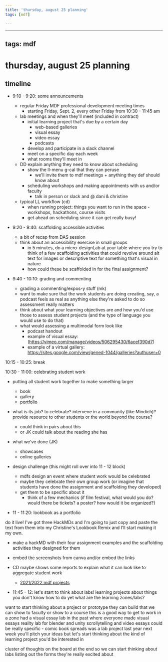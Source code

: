 ```yaml
---
title: 'thursday, august 25 planning'
tags: [mdf]

---
```


---
tags: mdf
---

# thursday, august 25 planning

## timeline

* 9:10 - 9:20: some announcements
    * regular Friday MDF professional development meeting times
        * starting Friday, Sept. 2, every other Friday from 10:30 - 11:45 am
    * lab meetings and when they'll meet (included in contract)
        * initial learning project that's due by a certain day
            * web-based galleries
            * visual essay
            * video essay
            * podcasts
        * develop and participate in a slack channel
        * meet on a specific day each week
        * what rooms they'll meet in
    *   DD explain anything they need to know about scheduling
        *   show the ll-menu g-cal that they can peruse
            *   we'll invite them to mdf meetings + anything they def should know about
        *   scheduling workshops and making appointments with us and/or faculty 
            *   talk in person or slack and @ dani & christine
    * typical LL workflow (cd)
        * when running project: things you want to run in the space - workshops, hackathons, course visits
        * get ahead on scheduling since it can get really busy!

* 9:20 - 9:40: scaffolding accessible activities
    * a bit of recap from DAS session
    * think about an accessibility exercise in small groups
        * in 5 minutes, do a micro-designLab at your table where you try to think of a few scaffolding activities that could revolve around alt text for images or descriptive text for something that's visual in nature
        * how could these be scaffolded in for the final assignment?
        

* 9:40 - 10:10: grading and commenting
    * grading a commenting/expos-y stuff (mk)
    * want to make sure that the work students are doing creating, say, a podcast feels as real as anything else they're asked to do so assessment really matters
    * think about what your learning objectives are and how you'd use those to assess student projects (and the type of language you would use to do that)
    * what would assessing a multimodal form look like
        * podcast handout
        * example of visual essay: (https://vimeo.com/manage/videos/506295430/6acef390d7)
        * example of a virtual gallery: https://sites.google.com/view/gened-1044/galleries?authuser=0
      

10:15 - 10:25: break

10:30 - 11:00: celebrating student work

* putting all student work together to make something larger
    * book
    * gallery
    * portfolio
* what is its job? to celebrate? intervene in a community (like Mindich)? provide resource to other students or the world beyond the course?
    * could think in pairs about this 
    * or JK could talk about the reading she has
* what we've done (JK)
    * showcases
    * online galleries
* design challenge (this might roll over into 11 - 12 block)
    * mdfs design an event where student work would be celebrated
    * maybe they celebrate their own group work (or imagine that students have done the assignment and scaffolding they developed)
    * get them to be specific about it
        * think of a few mechanics (if film festival, what would you do? would there be tickets? a poster? how would it be organized?)

* 11 - 11:20: lookbook as a portfolio

do it live! I've got three HackMDs and I'm going to just copy and paste the text from them into my Christine's Lookbook Remix and I'll start making it my own.
* make a hackMD with their four assignment examples and the scaffolding activities they designed for them
* embed the screenshots from canva and/or embed the links


* CD maybe shows some reports to explain what it can look like to aggregate student work
    * [2021/2022 mdf projects](https://hackmd.io/R9Gpr4LFQuaQdPqyNO4j7g)

* 11:45 - 12: let's start to think about labs!
learning projects about things you don't know how to do yet
what are the learning zones/labs? 

want to start thinking about a project or prototype they can build that we can show to faculty or show to a course
this is a good way to get to work in a zone
had a visual essay lab in the past where everyone made visual essays
reality lab for blender and unity 
scrollytelling and video essays
could be really specific - comic book spreads was a lab project last year 
next week you'll pitch your ideas but let's start thinking about the kind of learning project you'd be interested in

cluster of thoughts on the board at the end so we can start thinking about labs
listing out the forms they're really excited about 